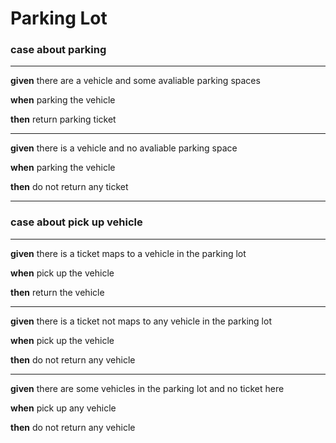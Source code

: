 Parking Lot
===

### case about parking

---

**given** there are a vehicle and some avaliable parking spaces

**when** parking the vehicle

**then** return parking ticket

---

**given** there is a vehicle and no avaliable parking space

**when** parking the vehicle

**then** do not return any ticket

---

### case about pick up vehicle

---

**given** there is a ticket maps to a vehicle in the parking lot

**when** pick up the vehicle

**then** return the vehicle

---

**given** there is a ticket not maps to any vehicle in the parking lot

**when** pick up the vehicle

**then** do not return any vehicle

---

**given** there are some vehicles in the parking lot and no ticket here

**when** pick up any vehicle

**then** do not return any vehicle
